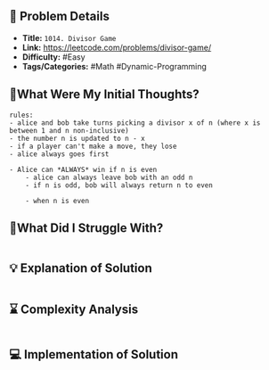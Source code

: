 ## 📝 Problem Details

- **Title:** `1014. Divisor Game`
- **Link:** https://leetcode.com/problems/divisor-game/
- **Difficulty:** #Easy 
- **Tags/Categories:** #Math #Dynamic-Programming 

## 💭What Were My Initial Thoughts?

```
rules:
- alice and bob take turns picking a divisor x of n (where x is between 1 and n non-inclusive)
- the number n is updated to n - x
- if a player can't make a move, they lose
- alice always goes first

- Alice can *ALWAYS* win if n is even
	- alice can always leave bob with an odd n 
	- if n is odd, bob will always return n to even

	- when n is even
```

## 🤔What Did I Struggle With?

```

```

## 💡 Explanation of Solution

```

```

## ⌛ Complexity Analysis

```

```

## 💻 Implementation of Solution

```cpp

```